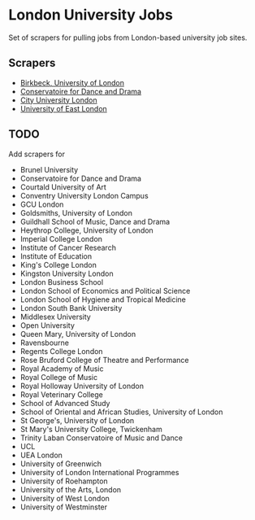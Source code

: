 # London University Jobs

Set of scrapers for pulling jobs from London-based university job sites.

## Scrapers

* [Birkbeck, University of London](http://www.bbk.ac.uk/)
* [Conservatoire for Dance and Drama](http://www.cdd.ac.uk/)
* [City University London](http://www.city.ac.uk/)
* [University of East London](http://www.uel.ac.uk/)

## TODO

Add scrapers for

* Brunel University
* Conservatoire for Dance and Drama
* Courtald University of Art
* Conventry University London Campus
* GCU London
* Goldsmiths, University of London
* Guildhall School of Music, Dance and Drama
* Heythrop College, University of London
* Imperial College London
* Institute of Cancer Research
* Institute of Education
* King's College London
* Kingston University London
* London Business School
* London School of Economics and Political Science
* London School of Hygiene and Tropical Medicine
* London South Bank University
* Middlesex University
* Open University
* Queen Mary, University of London
* Ravensbourne
* Regents College London
* Rose Bruford College of Theatre and Performance
* Royal Academy of Music
* Royal College of Music
* Royal Holloway University of London
* Royal Veterinary College
* School of Advanced Study
* School of Oriental and African Studies, University of London
* St George's, University of London
* St Mary's University College, Twickenham
* Trinity Laban Conservatoire of Music and Dance
* UCL
* UEA London
* University of Greenwich
* University of London International Programmes
* University of Roehampton
* University of the Arts, London
* University of West London
* University of Westminster
